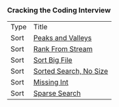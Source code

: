 
### Cracking the Coding Interview

<table>
  <tr>
    <td>Type</td>
    <td>Title</td>
  </tr>
  <tr>
    <td>Sort</td>
    <td><a href="../assets/sort/questions/_peaks_and_valleys/peaks_and_valleys.js">Peaks and Valleys</a></td>
  </tr>
  <tr>
    <td>Sort</td>
    <td><a href="../assets/sort/questions/_rank_from_stream/rank_from_stream.js">Rank From Stream</a></td>
  </tr>
  <tr>
    <td>Sort</td>
    <td><a href="../assets/sort/questions/_sort_big_file/sort_big_file.js">Sort Big File</a></td>
  </tr>
  <tr>
    <td>Sort</td>
    <td><a href="../assets/sort/questions/sorted_search_no_size/sorted_search_no_size.js">Sorted Search, No Size</a></td>
  </tr>
  <tr>
    <td>Sort</td>
    <td><a href="../assets/sort/questions/_missing_int/missing_int.js">Missing Int</a></td>
  </tr>
  <tr>
    <td>Sort</td>
    <td><a href="../assets/sort/questions/_sparse_search/sparse_search.js">Sparse Search</a></td>
  </tr>
</table>
